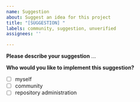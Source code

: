 ```yaml
---
name: Suggestion
about: Suggest an idea for this project
title: "[SUGGESTION] "
labels: community, suggestion, unverified
assignees: ''

---
```


**Please describe your suggestion**
...

**Who would you like to implement this suggestion?**
- [ ] myself
- [ ] community
- [ ] repository administration
